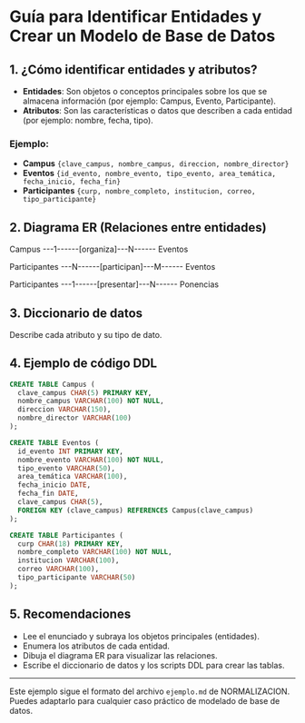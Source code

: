 # Guía para Identificar Entidades y Crear un Modelo de Base de Datos

## 1. ¿Cómo identificar entidades y atributos?

- **Entidades**: Son objetos o conceptos principales sobre los que se almacena información (por ejemplo: Campus, Evento, Participante).
- **Atributos**: Son las características o datos que describen a cada entidad (por ejemplo: nombre, fecha, tipo).

### Ejemplo:

- **Campus** `{clave_campus, nombre_campus, direccion, nombre_director}`
- **Eventos** `{id_evento, nombre_evento, tipo_evento, area_temática, fecha_inicio, fecha_fin}`
- **Participantes** `{curp, nombre_completo, institucion, correo, tipo_participante}`

## 2. Diagrama ER (Relaciones entre entidades)

Campus ---1------[organiza]---N------ Eventos

Participantes ---N------[participan]---M------ Eventos

Participantes ---1------[presentar]---N------ Ponencias

## 3. Diccionario de datos

Describe cada atributo y su tipo de dato.

## 4. Ejemplo de código DDL

```sql
CREATE TABLE Campus (
  clave_campus CHAR(5) PRIMARY KEY,
  nombre_campus VARCHAR(100) NOT NULL,
  direccion VARCHAR(150),
  nombre_director VARCHAR(100)
);

CREATE TABLE Eventos (
  id_evento INT PRIMARY KEY,
  nombre_evento VARCHAR(100) NOT NULL,
  tipo_evento VARCHAR(50),
  area_temática VARCHAR(100),
  fecha_inicio DATE,
  fecha_fin DATE,
  clave_campus CHAR(5),
  FOREIGN KEY (clave_campus) REFERENCES Campus(clave_campus)
);

CREATE TABLE Participantes (
  curp CHAR(18) PRIMARY KEY,
  nombre_completo VARCHAR(100) NOT NULL,
  institucion VARCHAR(100),
  correo VARCHAR(100),
  tipo_participante VARCHAR(50)
);
```

## 5. Recomendaciones

- Lee el enunciado y subraya los objetos principales (entidades).
- Enumera los atributos de cada entidad.
- Dibuja el diagrama ER para visualizar las relaciones.
- Escribe el diccionario de datos y los scripts DDL para crear las tablas.

---

Este ejemplo sigue el formato del archivo `ejemplo.md` de NORMALIZACION. Puedes adaptarlo para cualquier caso práctico de modelado de base de datos.
